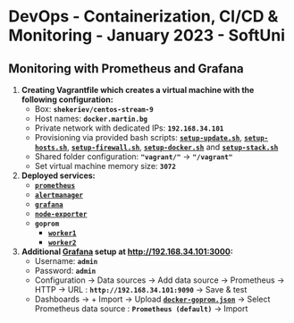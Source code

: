 # DevOps - Containerization, CI/CD &amp; Monitoring - January 2023 - SoftUni

## Monitoring with Prometheus and Grafana

1. **Creating Vagrantfile which creates a virtual machine with the following configuration:**
     - Box: **`shekeriev/centos-stream-9`**
     - Host names: **`docker.martin.bg`**
     - Private network with dedicated IPs: **`192.168.34.101`**
     - Provisioning via provided bash scripts: [**`setup-update.sh`**](setup-update.sh), [**`setup-hosts.sh`**](setup-hosts.sh), [**`setup-firewall.sh`**](setup-firewall.sh), [**`setup-docker.sh`**](setup-docker.sh) and [**`setup-stack.sh`**](setup-stack.sh)
     - Shared folder configuration: **`"vagrant/"`** -> **`"/vagrant"`**
     - Set virtual machine memory size: **`3072`**
2. **Deployed services:**
     - [**`prometheus`**](http://192.168.34.101:9090/)
     - [**`alertmanager`**](http://192.168.34.101:9093/#/alerts)
     - [**`grafana`**](http://192.168.34.101:3000)
     - [**`node-exporter`**](http://192.168.34.101:9100/metrics)
     - **`goprom`**
        - [**`worker1`**](http://192.168.34.101:8081/)
        - [**`worker2`**](http://192.168.34.101:8082/)
3. **Additional [Grafana](http://192.168.34.101:3000) setup at <http://192.168.34.101:3000>:**
    - Username: **`admin`**
    - Password: **`admin`**
    - Configuration -> Data sources -> Add data source -> Prometheus -> HTTP -> URL : **`http://192.168.34.101:9090`** -> Save & test
    - Dashboards -> + Import -> Upload [**`docker-goprom.json`**](vagrant/grafana/docker-goprom.json) -> Select Prometheus data source : **`Prometheus (default)`**  -> Import
